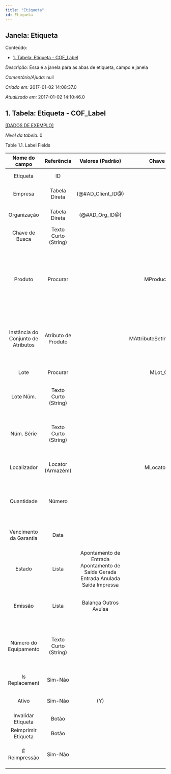 ```yaml
---
title: "Etiqueta"
id: Etiqueta
---
```

<div id="d90664e1" class="section chapter">

<div class="titlepage">

<div>

<div>

## Janela: Etiqueta

</div>

</div>

</div>

<div class="toc">

<div class="toc-title">

Conteúdo:

</div>

  - <span class="section">[1. Tabela: Etiqueta -
    COF\_Label](#d90664e22)</span>

</div>

<span class="emphasis">*Descrição:* </span> Essa é a janela para as abas
de etiqueta, campo e janela

<span class="emphasis">*Comentário/Ajuda:* </span>null

<span class="emphasis"> *Criado em:* </span>2017-01-02 14:08:37.0

<span class="emphasis">*Atualizado em:* </span>2017-01-02 14:10:46.0

<div id="d90664e22" class="section section">

<div class="titlepage">

<div>

<div>

## 1. Tabela: Etiqueta - COF\_Label

</div>

</div>

</div>

[\[DADOS DE EXEMPLO\]](data/COF_Label_data)

<span class="emphasis">*Nível da tabela:* </span>0

</div>

<div id="d90664e31" class="table">

<div class="table-title">

Table 1.1. Label
Fields

</div>

<div class="table-contents">

|           Nome do campo            |      Referência      |                                 Valores (Padrão)                                  |        Chave restritiva         |                                                                          Regra de validação                                                                          |                                 Descrição                                 |                                                 Comentário/Ajuda                                                 |
| :--------------------------------: | :------------------: | :-------------------------------------------------------------------------------: | :-----------------------------: | :------------------------------------------------------------------------------------------------------------------------------------------------------------------: | :-----------------------------------------------------------------------: | :--------------------------------------------------------------------------------------------------------------: |
|              Etiqueta              |          ID          |                                                                                   |                                 |                                                                                                                                                                      |                            Primary Key : Label                            |                                               Primary Key : Label                                                |
|              Empresa               |    Tabela Direta     |                               (@\#AD\_Client\_ID@)                                |                                 |                                                                  AD\_Client.AD\_Client\_ID \< \> 0                                                                   |                    (semelhante ao primeiro relatório)                     |                                               (ver o mesmo acima)                                                |
|            Organização             |    Tabela Direta     |                                 (@\#AD\_Org\_ID@)                                 |                                 |                                                           (AD\_Org.IsSummary='N' OR AD\_Org.AD\_Org\_ID=0)                                                           |                    (semelhante ao primeiro relatório)                     |                                               (ver o mesmo acima)                                                |
|           Chave de Busca           | Texto Curto (String) |                                                                                   |                                 |                                                                                                                                                                      |                    (semelhante ao primeiro relatório)                     |                                               (ver o mesmo acima)                                                |
|              Produto               |       Procurar       |                                                                                   |       MProduct\_COFLabel        | M\_Product.IsSummary='N' AND M\_Product.IsActive='Y' AND (M\_Product.Discontinued = 'N' OR (M\_Product.Discontinued = 'Y' AND M\_Product.DiscontinuedAt \> SYSDATE)) |                          Product, Service, Item                           |                    Identifies an item which is either purchased or sold in this organization.                    |
| Instância do Conjunto de Atributos | Atributo de Produto  |                                                                                   | MAttributeSetInstance\_COFLabel |                                                                                                                                                                      |                      Product Attribute Set Instance                       | The values of the actual Product Attribute Instances. The product level attributes are defined on Product level. |
|                Lote                |       Procurar       |                                                                                   |         MLot\_COFLabel          |                                                                                                                                                                      |                          Product Lot Definition                           |                                         The individual Lot of a Product                                          |
|             Lote Núm.              | Texto Curto (String) |                                                                                   |                                 |                                                                                                                                                                      |                         Lot number (alphanumeric)                         |                      The Lot Number indicates the specific lot that a product was part of.                       |
|             Núm. Série             | Texto Curto (String) |                                                                                   |                                 |                                                                                                                                                                      |                           Product Serial Number                           |      The Serial Number identifies a tracked, warranted product. It can only be used when the quantity is 1.      |
|            Localizador             |  Locator (Armazém)   |                                                                                   |       MLocator\_COFLabel        |                                                                                                                                                                      |                             Warehouse Locator                             |                         The Locator indicates where in a Warehouse a product is located.                         |
|             Quantidade             |        Número        |                                                                                   |                                 |                                                                                                                                                                      |                                 Quantity                                  |                The Quantity indicates the number of a specific product or item for this document.                |
|       Vencimento da Garantia       |         Data         |                                                                                   |                                 |                                                                                                                                                                      |                        Date when guarantee expires                        |                              Date when the normal guarantee or availability expires                              |
|               Estado               |        Lista         | Apontamento de Entrada Apontamento de Saída Gerada Entrada Anulada Saída Impressa |                                 |                                                                                                                                                                      |                   Status of the currently running check                   |                                      Status of the currently running check                                       |
|              Emissão               |        Lista         |                               Balança Outros Avulsa                               |                                 |                                                                                                                                                                      |             Hold the information about the emission type used             |                                                                                                                  |
|       Número do Equipamento        | Texto Curto (String) |                                                                                   |                                 |                                                                                                                                                                      | Equipment No. is the identifier of an equipment used to generate a label. |                    Equipment No. is the identifier of an equipment used to generate a label.                     |
|           Is Replacement           |       Sim-Não        |                                                                                   |                                 |                                                                                                                                                                      |               indicates that the object are being replaced                |                                   indicates that the object are being replaced                                   |
|               Ativo                |       Sim-Não        |                                        (Y)                                        |                                 |                                                                                                                                                                      |                    (semelhante ao primeiro relatório)                     |                                               (ver o mesmo acima)                                                |
|         Invalidar Etiqueta         |        Botão         |                                                                                   |                                 |                                                                                                                                                                      |                                                                           |                                                                                                                  |
|        Reimprimir Etiqueta         |        Botão         |                                                                                   |                                 |                                                                                                                                                                      |                                                                           |                                                                                                                  |
|           É Reimpressão            |       Sim-Não        |                                                                                   |                                 |                                                                                                                                                                      |            Indicates that label was reprinted at least 1 time             |                                Indicates that label was reprinted at least 1 time                                |

</div>

</div>

  

</div>
